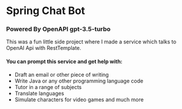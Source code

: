 # Spring Chat Bot

### Powered By OpenAPI gpt-3.5-turbo

This was a fun little side project where I made a service which talks to OpenAI Api with RestTemplate.

#### You can prompt this service and get help with:
* Draft an email or other piece of writing
* Write Java or any other programming language code
* Tutor in a range of subjects
* Translate languages
* Simulate characters for video games and much more



